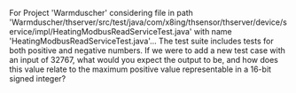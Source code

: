 For Project 'Warmduscher' considering file in path 'Warmduscher/thserver/src/test/java/com/x8ing/thsensor/thserver/device/service/impl/HeatingModbusReadServiceTest.java' with name 'HeatingModbusReadServiceTest.java'... 
The test suite includes tests for both positive and negative numbers. If we were to add a new test case with an input of 32767, what would you expect the output to be, and how does this value relate to the maximum positive value representable in a 16-bit signed integer?